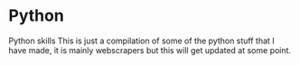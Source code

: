 # Python
Python skills
This is just a compilation of some of the python stuff that I have made, it is mainly webscrapers but this will get updated at some point.
